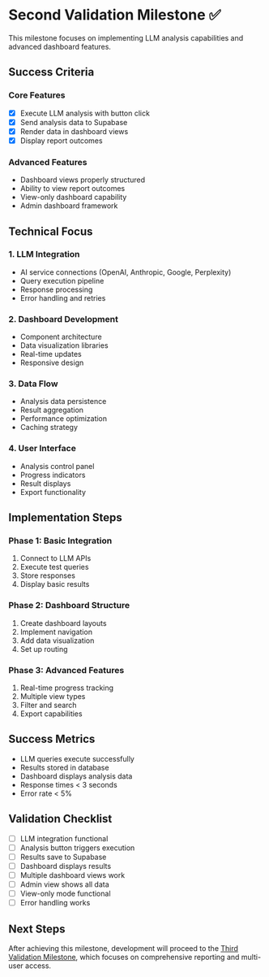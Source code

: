 # Second Validation Milestone ✅

This milestone focuses on implementing LLM analysis capabilities and advanced dashboard features.

## Success Criteria

### Core Features
- [x] Execute LLM analysis with button click
- [x] Send analysis data to Supabase
- [x] Render data in dashboard views
- [x] Display report outcomes

### Advanced Features
- Dashboard views properly structured
- Ability to view report outcomes
- View-only dashboard capability
- Admin dashboard framework

## Technical Focus

### 1. LLM Integration
- AI service connections (OpenAI, Anthropic, Google, Perplexity)
- Query execution pipeline
- Response processing
- Error handling and retries

### 2. Dashboard Development
- Component architecture
- Data visualization libraries
- Real-time updates
- Responsive design

### 3. Data Flow
- Analysis data persistence
- Result aggregation
- Performance optimization
- Caching strategy

### 4. User Interface
- Analysis control panel
- Progress indicators
- Result displays
- Export functionality

## Implementation Steps

### Phase 1: Basic Integration
1. Connect to LLM APIs
2. Execute test queries
3. Store responses
4. Display basic results

### Phase 2: Dashboard Structure
1. Create dashboard layouts
2. Implement navigation
3. Add data visualization
4. Set up routing

### Phase 3: Advanced Features
1. Real-time progress tracking
2. Multiple view types
3. Filter and search
4. Export capabilities

## Success Metrics

- LLM queries execute successfully
- Results stored in database
- Dashboard displays analysis data
- Response times < 3 seconds
- Error rate < 5%

## Validation Checklist

- [ ] LLM integration functional
- [ ] Analysis button triggers execution
- [ ] Results save to Supabase
- [ ] Dashboard displays results
- [ ] Multiple dashboard views work
- [ ] Admin view shows all data
- [ ] View-only mode functional
- [ ] Error handling works

## Next Steps

After achieving this milestone, development will proceed to the [Third Validation Milestone](./third-milestone.md), which focuses on comprehensive reporting and multi-user access.